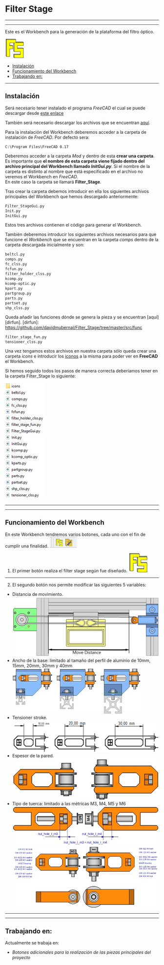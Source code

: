 # Filter Stage
---
---
Este es el Workbench para la generación de la plataforma del filtro óptico.

![imagen](img/Filter_Stage_cmd.png)

- [Instalación](#instalaci%C3%B3n)
- [Funcionamiento del Workbench](#funcionamiento-del-workbench)
- [Trabajando en:](#trabajando-en)
---
## Instalación
Será necesario tener instalado el programa *FreeCAD* el cual se puede descargar desde [este enlace][dir]

[dir]: https://www.freecadweb.org/downloads.php


También será necesario descargar los archivos que se encuentran [aquí][dir2].

[dir2]: https://github.com/davidmubernal/Filter_Stage/tree/master/src

Para la instalación del Workbench deberemos acceder a la carpeta de instalación de *FreeCAD*. Por defecto sera:

	C:\Program Files\FreeCAD 0.17

Deberemos acceder a la carpeta *Mod* y dentro de esta **crear una carpeta**.  
Es importante que **el nombre de esta carpeta viene fijado dentro del archivo principal del Workbench llamado _InitGui.py_**.
Si el nombre de la carpeta es distinto al nombre que está especificado en el archivo no veremos el Workbench en *FreeCAD*.  
En este caso la carpeta se llamará **Filter_Stage**.

Tras crear la carpeta debemos introducir en ella los siguientes archivos principales del Workbench que hemos descargado anteriormente:

	Filter_StageGui.py
	Init.py
	InitGui.py

Estos tres archivos contienen el código para generar el Workbench.

También deberemos introducir los siguientes archivos necesarios para que funcione el *Workbench* que se encuentran en la carpeta *comps* dentro de la carpeta descargada inicialmente y son:

	beltcl.py
	comps.py
	fc_clss.py
	fcfun.py
  	filter_holder_clss.py
	kcomp.py
	kcomp-optic.py
	kpart.py
	partgroup.py
	parts.py
	partset.py
	shp_clss.py

Queda añadir las funciones dónde se genera la pieza y se encuentran [aquí][dirfun].
[dirfun]: https://github.com/davidmubernal/Filter_Stage/tree/master/src/func

	filter_stage_fun.py
	tensioner_clss.py

Una vez tengamos estos archivos en nuestra carpeta sólo queda crear una carpeta *icons* e introducir los [iconos][dir3] a la misma para poder ver en **FreeCAD** el Workbench.

[dir3]: https://github.com/davidmubernal/Filter_Stage/tree/master/icons

Si hemos seguido todos los pasos de manera correcta deberíamos tener en la carpeta Filter_Stage lo siguiente:

![imagen](img/carpeta.jpg)

---
---
## Funcionamiento del Workbench
En este Workbench tendremos varios botones, cada uno con el fin de cumplir una finalidad.
  ![imagen](img/botones.jpg)
1. El primer botón realiza el filter stage según fue diseñado.
	![imagen](img/Filter_Stage_cmd.png)

---
2. El segundo botón nos permite modificar las siguientes 5 variables:

  - Distancia de movimiento.
		![imagen](img/filter_stage_top.jpg)
  - Ancho de la base: limitado al tamaño del perfil de aluminio de 10mm, 15mm, 20mm, 30mm y 40mm
		![image](img/tensioner_holder_ex_3profiles_side.jpg)
  - Tensioner stroke.
		![imagen](img/idler_tensioner_stroke_draw.png)
  - Espesor de la pared. 
		![imagen](img/idler_tensioner_wallthick.jpg)
  - Tipo de tuerca: limitado a las métricas M3, M4, M5 y M6
  		![imagen](img/nut_metric.jpg)
  		![imagen](img/nut_metric_2.jpg)

---
---
## Trabajando en:
Actualmente se trabaja en:
- *Botones adicionales para la realización de las piezas principales del proyecto*